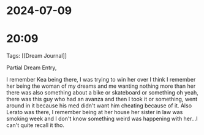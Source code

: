 # 2024-07-09
# 20:09 

Tags: [[Dream Journal]]

Partial Dream Entry,  
  
I remember Kea being there, I was trying to win her over I think I remember her being the woman of my dreams and me wanting nothing more than her there was also something about a bike or skateboard or something oh yeah, there was this guy who had an avanza and then I took it or something, went around in it because his med didn't want him cheating because of it. Also Lerato was there, I remember being at her house her sister in law was smoking week and I don't know something weird was happening with her...I can't quite recall it tho.